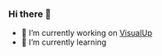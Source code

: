 ### Hi there 👋

- 🔭 I’m currently working on [VisualUp](https://github.com/su-ram/DoubleSlash5th_team5_mini)
- 🌱 I’m currently learning 
